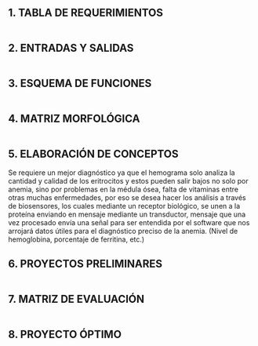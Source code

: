 <h2> 1. TABLA DE REQUERIMIENTOS</h2>
<center>
  <img src="h3/Captura.PNG" alt="" class="img-fluid img-rounded">
 </center>

<h2> 2. ENTRADAS Y SALIDAS </h2>
<center>
  <img src="h3/es.PNG" alt="" class="img-fluid img-rounded">
 </center>
<h2>3. ESQUEMA DE FUNCIONES</h2>
<center>
  <img src="h3/esq.PNG" alt="" class="img-fluid img-rounded">
 </center>
<h2>4. MATRIZ MORFOLÓGICA</h2>
<center>
  <img src="h3/c1.PNG" alt="" class="img-fluid img-rounded">
 </center>
<h2>5. ELABORACIÓN DE CONCEPTOS</h2>
Se requiere un mejor diagnóstico ya que el hemograma solo analiza la cantidad y calidad de los eritrocitos y estos pueden salir bajos no solo por anemia, sino por problemas en la médula ósea, falta de vitaminas entre otras muchas enfermedades, por eso se desea hacer los análisis a través de biosensores, los cuales mediante un receptor biológico, se unen a la proteína enviando en mensaje mediante un transductor, mensaje que una vez procesado envía una señal para ser entendida por el software que nos arrojará  datos útiles para el diagnóstico preciso de la anemia. (Nivel de hemoglobina, porcentaje de ferritina, etc.)
<h2>6. PROYECTOS PRELIMINARES</h2>
<center>
  <img src="h3/foto.png" alt="" class="img-fluid img-rounded">
 </center>
 <h2>7. MATRIZ DE EVALUACIÓN</h2>
 <center>
  <img src="h3/eva.PNG" alt="" class="img-fluid img-rounded">
 </center>
  <h2>8. PROYECTO ÓPTIMO</h2>
 <center>
  <img src="h3/optimo.PNG" alt="" class="img-fluid img-rounded">
 </center>

